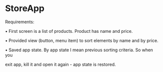 # StoreApp

Requirements:

• First screen is a list of products. Product has name and price.

• Provided view (button, menu item) to sort elements by name and by price.

• Saved app state. By app state I mean previous sorting criteria. So when you

exit app, kill it and open it again - app state is restored.
